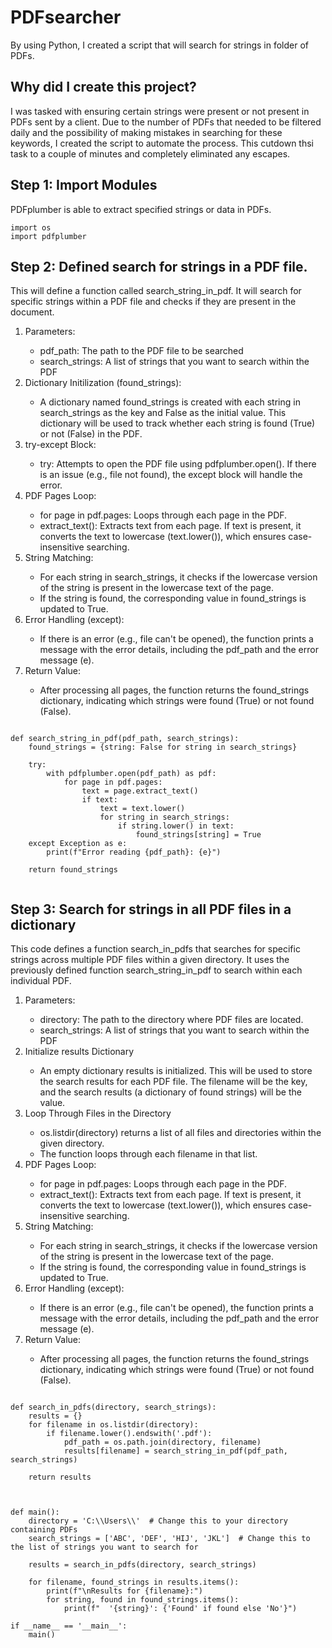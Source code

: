 # PDFsearcher
<body>By using Python, I created a script that will search for strings in folder of PDFs.</body>

<h2>Why did I create this project?</h2>
<body>I was tasked with ensuring certain strings were present or not present in PDFs sent by a client. Due to the number of PDFs that needed to be filtered daily and the possibility of making mistakes in searching for these keywords, I created the script to automate the process. This cutdown thsi task to a couple of minutes and completely eliminated any escapes.</body>

<h2>Step 1: Import Modules</h2>
<body>PDFplumber is able to extract specified strings or data in PDFs.</body>
<pre><code>import os
import pdfplumber</code></pre>

</ol>

<h2>Step 2: Defined search for strings in a PDF file.</h2>
<body>This will define a function called search_string_in_pdf. It will search for specific strings within a PDF file and checks if they are present in the document.</body>
<ol>
  <li>Parameters:</li>
    <ul>
      <li>pdf_path: The path to the PDF file to be searched</li>
      <li>search_strings: A list of strings that you want to search within the PDF</li>
    </ul>
  <li>Dictionary Initilization (found_strings):</li>
    <ul>
      <li>A dictionary named found_strings is created with each string in search_strings as the key and False as the initial value. This dictionary will be used to track whether each string is found (True) or not (False) in the PDF.</li>
    </ul>
  <li>try-except Block:</li>
    <ul>
      <li>try: Attempts to open the PDF file using pdfplumber.open(). If there is an issue (e.g., file not found), the except block will handle the error.</li>
    </ul>
  <li>PDF Pages Loop:</li>
    <ul>
      <li>for page in pdf.pages: Loops through each page in the PDF.</li>
      <li>extract_text(): Extracts text from each page. If text is present, it converts the text to lowercase (text.lower()), which ensures case-insensitive searching.</li>
    </ul>
  <li>String Matching:</li>
    <ul>
      <li>For each string in search_strings, it checks if the lowercase version of the string is present in the lowercase text of the page.</li>
      <li>If the string is found, the corresponding value in found_strings is updated to True.</li>
    </ul>
  <li>Error Handling (except):</li>
    <ul>
      <li>If there is an error (e.g., file can't be opened), the function prints a message with the error details, including the pdf_path and the error message (e).</li>
    </ul>
  <li>Return Value:</li>
    <ul>
      <li>After processing all pages, the function returns the found_strings dictionary, indicating which strings were found (True) or not found (False).</li>
    </ul>
</ol>

<pre><code>
def search_string_in_pdf(pdf_path, search_strings):
    found_strings = {string: False for string in search_strings}
    
    try:
        with pdfplumber.open(pdf_path) as pdf:
            for page in pdf.pages:
                text = page.extract_text()
                if text:
                    text = text.lower()
                    for string in search_strings:
                        if string.lower() in text:
                            found_strings[string] = True
    except Exception as e:
        print(f"Error reading {pdf_path}: {e}")
    
    return found_strings 
  </code></pre>
  
<h2>Step 3: Search for strings in all PDF files in a dictionary</h2>
<body>This code defines a function search_in_pdfs that searches for specific strings across multiple PDF files within a given directory. It uses the previously defined function search_string_in_pdf to search within each individual PDF.</body>

<ol>
  <li>Parameters:</li>
    <ul>
      <li>directory: The path to the directory where PDF files are located.</li>
      <li>search_strings: A list of strings that you want to search within the PDF</li>
    </ul>
  <li>Initialize results Dictionary</li>
    <ul>
      <li>An empty dictionary results is initialized. This will be used to store the search results for each PDF file. The filename will be the key, and the search results (a dictionary of found strings) will be the value.</li>
    </ul>
  <li>Loop Through Files in the Directory</li>
    <ul>
      <li>os.listdir(directory) returns a list of all files and directories within the given directory.</li>
      <li>The function loops through each filename in that list.</li>
    </ul>
  <li>PDF Pages Loop:</li>
    <ul>
      <li>for page in pdf.pages: Loops through each page in the PDF.</li>
      <li>extract_text(): Extracts text from each page. If text is present, it converts the text to lowercase (text.lower()), which ensures case-insensitive searching.</li>
    </ul>
  <li>String Matching:</li>
    <ul>
      <li>For each string in search_strings, it checks if the lowercase version of the string is present in the lowercase text of the page.</li>
      <li>If the string is found, the corresponding value in found_strings is updated to True.</li>
    </ul>
  <li>Error Handling (except):</li>
    <ul>
      <li>If there is an error (e.g., file can't be opened), the function prints a message with the error details, including the pdf_path and the error message (e).</li>
    </ul>
  <li>Return Value:</li>
    <ul>
      <li>After processing all pages, the function returns the found_strings dictionary, indicating which strings were found (True) or not found (False).</li>
    </ul>
</ol>

<pre><code>
def search_in_pdfs(directory, search_strings):
    results = {}
    for filename in os.listdir(directory):
        if filename.lower().endswith('.pdf'):
            pdf_path = os.path.join(directory, filename)
            results[filename] = search_string_in_pdf(pdf_path, search_strings)
    
    return results

</code></pre>

<pre><code>
def main():
    directory = 'C:\\Users\\'  # Change this to your directory containing PDFs
    search_strings = ['ABC', 'DEF', 'HIJ', 'JKL']  # Change this to the list of strings you want to search for
    
    results = search_in_pdfs(directory, search_strings)
    
    for filename, found_strings in results.items():
        print(f"\nResults for {filename}:")
        for string, found in found_strings.items():
            print(f"  '{string}': {'Found' if found else 'No'}")

if __name__ == '__main__':
    main()

</code></pre>
